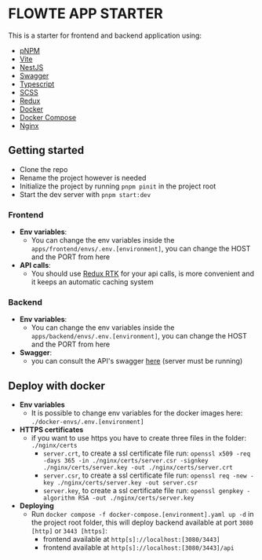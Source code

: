 # FLOWTE APP STARTER

This is a starter for frontend and backend application using:

- [pNPM](https://pnpm.io/)
- [Vite](https://vitejs.dev/)
- [NestJS](https://nestjs.com/)
- [Swagger](https://docs.nestjs.com/openapi/introduction)
- [Typescript](https://www.typescriptlang.org/)
- [SCSS](https://sass-lang.com/documentation/syntax/cd)
- [Redux](https://redux-toolkit.js.org/)
- [Docker](https://www.docker.com/)
- [Docker Compose](https://docs.docker.com/compose/)
- [Nginx](https://www.nginx.com/)

## Getting started

- Clone the repo
- Rename the project however is needed
- Initialize the project by running `pnpm pinit` in the project root
- Start the dev server with `pnpm start:dev`

### Frontend

- **Env variables**:
  - You can change the env variables inside the `apps/frontend/envs/.env.[environment]`, you can change the HOST and the PORT from here
- **API calls**:
  - You should use [Redux RTK](https://redux-toolkit.js.org/tutorials/rtk-query) for your api calls, is more convenient and it keeps an automatic caching system

### Backend

- **Env variables**:
  - You can change the env variables inside the `apps/backend/envs/.env.[environment]`, you can change the HOST and the PORT from here
- **Swagger**:
  - you can consult the API's swagger [here](http://localhost:4322/swagger) (server must be running)

## Deploy with docker

- **Env variables**
  - It is possible to change env variables for the docker images here: `./docker-envs/.env.[environment]`
- **HTTPS certificates**
  - if you want to use https you have to create three files in the folder: `./nginx/certs`
    - `server.crt`, to create a ssl certificate file run: `openssl x509 -req -days 365 -in ./nginx/certs/server.csr -signkey ./nginx/certs/server.key -out ./nginx/certs/server.crt`
    - `server.csr`, to create a ssl certificate file run: `openssl req -new -key ./nginx/certs/server.key -out server.csr`
    - `server.key`, to create a ssl certificate file run: `openssl genpkey -algorithm RSA -out ./nginx/certs/server.key`
- **Deploying**
  - Run `docker compose -f docker-compose.[environment].yaml up -d` in the project root folder, this will deploy backend available at port `3080 [http]` or `3443 [https]`:
    - frontend available at `http[s]://localhost:[3080/3443]`
    - frontend available at `http[s]://localhost:[3080/3443]/api`
